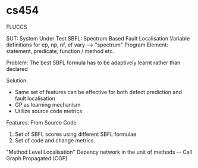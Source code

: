 # cs454

FLUCCS

SUT: System Under Test
SBFL: Spectrum Based Fault Localisation
  Variable definitions for ep, np, nf, ef vary --> "spectrum"
Program Element: statement, predicate, function / method etc. 



Problem: 
The best SBFL formula has to be adaptively learnt rather than declared


Solution: 
* Same set of features can be effective for both defect prediction and fault localisation
* GP as learning mechanism
* Utilize source code metrics

Features:
From Source Code
  1. Set of SBFL scores using different SBFL formulae
  2. Set of code and change metrics

"Method Level Localisation"
Depency network in the unit of methods -- Call Graph Propagated (CGP)






